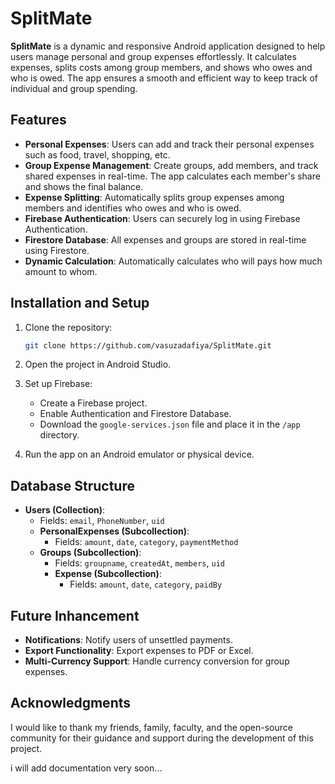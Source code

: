 # SplitMate

**SplitMate** is a dynamic and responsive Android application designed to help users manage personal and group expenses effortlessly. It calculates expenses, splits costs among group members, and shows who owes and who is owed. The app ensures a smooth and efficient way to keep track of individual and group spending.

## Features

- **Personal Expenses**: Users can add and track their personal expenses such as food, travel, shopping, etc.
- **Group Expense Management**: Create groups, add members, and track shared expenses in real-time. The app calculates each member's share and shows the final balance.
- **Expense Splitting**: Automatically splits group expenses among members and identifies who owes and who is owed.
- **Firebase Authentication**: Users can securely log in using Firebase Authentication.
- **Firestore Database**: All expenses and groups are stored in real-time using Firestore.
- **Dynamic Calculation**: Automatically calculates who will pays how much amount to whom.



## Installation and Setup

   1. Clone the repository:
   
      ```bash
      git clone https://github.com/vasuzadafiya/SplitMate.git
      ```
      
   2. Open the project in Android Studio.
   
   3. Set up Firebase:
       - Create a Firebase project.
       - Enable Authentication and Firestore Database.
       - Download the `google-services.json` file and place it in the `/app` directory.
   
   4. Run the app on an Android emulator or physical device.

## Database Structure

- **Users (Collection)**:
  - Fields: `email`, `PhoneNumber`, `uid`
  - **PersonalExpenses (Subcollection)**:
    - Fields: `amount`, `date`, `category`, `paymentMethod`
  - **Groups (Subcollection)**:
    - Fields: `groupname`, `createdAt`, `members`, `uid`
    - **Expense (Subcollection)**:
      - Fields: `amount`, `date`, `category`, `paidBy`

## Future Inhancement

- **Notifications**: Notify users of unsettled payments.
- **Export Functionality**: Export expenses to PDF or Excel.
- **Multi-Currency Support**: Handle currency conversion for group expenses.

## Acknowledgments

I would like to thank my friends, family, faculty, and the open-source community for their guidance and support during the development of this project.

i will add documentation very soon...
